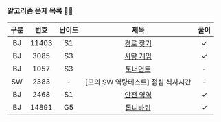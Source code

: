 ### 알고리즘 문제 목록 👾👾
| 구분 | 번호 | 난이도 |   제목   | 풀이 |
|:---:|:---:|:---:|:-----------------:|:---:|
| BJ | 11403 | S1  |    [경로 찾기](https://www.acmicpc.net/problem/11403)    |  ✓  |
| BJ | 3085 | S3  |    [사탕 게임](https://www.acmicpc.net/problem/3085)    |  ✓  |
| BJ | 1057 | S3  |    [토너먼트](https://www.acmicpc.net/problem/1057)    |  -  |
| SW | 2383 | - |    [모의 SW 역량테스트] 점심 식사시간    |  -  |
| BJ | 2468 | S1  |    [안전 영역](https://www.acmicpc.net/problem/2468)    |  ✓  |
| BJ | 14891 | G5  |    [톱니바퀴](https://www.acmicpc.net/problem/14891)    |  ✓  |
